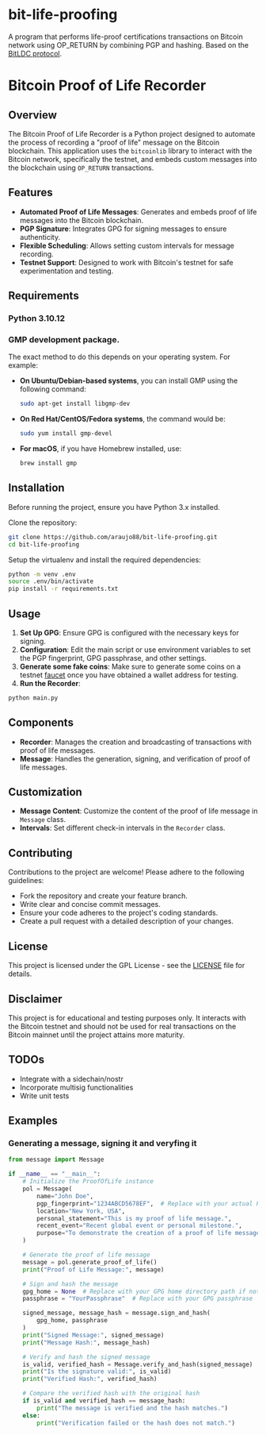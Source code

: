 # bit-life-proofing

A program that performs life-proof certifications transactions on Bitcoin network using OP_RETURN by combining PGP and hashing. Based on the [BitLDC protocol](https://github.com/araujo88/BitLDC).

# Bitcoin Proof of Life Recorder

## Overview

The Bitcoin Proof of Life Recorder is a Python project designed to automate the process of recording a "proof of life" message on the Bitcoin blockchain. This application uses the `bitcoinlib` library to interact with the Bitcoin network, specifically the testnet, and embeds custom messages into the blockchain using `OP_RETURN` transactions.

## Features

- **Automated Proof of Life Messages**: Generates and embeds proof of life messages into the Bitcoin blockchain.
- **PGP Signature**: Integrates GPG for signing messages to ensure authenticity.
- **Flexible Scheduling**: Allows setting custom intervals for message recording.
- **Testnet Support**: Designed to work with Bitcoin's testnet for safe experimentation and testing.

## Requirements

### Python 3.10.12

### GMP development package.

The exact method to do this depends on your operating system. For example:

- **On Ubuntu/Debian-based systems**, you can install GMP using the following command:
  ```bash
  sudo apt-get install libgmp-dev
  ```
- **On Red Hat/CentOS/Fedora systems**, the command would be:
  ```bash
  sudo yum install gmp-devel
  ```
- **For macOS**, if you have Homebrew installed, use:
  ```bash
  brew install gmp
  ```

## Installation

Before running the project, ensure you have Python 3.x installed.

Clone the repository:

```bash
git clone https://github.com/araujo88/bit-life-proofing.git
cd bit-life-proofing
```

Setup the virtualenv and install the required dependencies:

```sh
python -m venv .env
source .env/bin/activate
pip install -r requirements.txt
```

## Usage

1. **Set Up GPG**: Ensure GPG is configured with the necessary keys for signing.
2. **Configuration**: Edit the main script or use environment variables to set the PGP fingerprint, GPG passphrase, and other settings.
3. **Generate some fake coins**: Make sure to generate some coins on a testnet [faucet](https://coinfaucet.eu/en/btc-testnet/) once you have obtained a wallet address for testing.
4. **Run the Recorder**:

```sh
python main.py
```

## Components

- **Recorder**: Manages the creation and broadcasting of transactions with proof of life messages.
- **Message**: Handles the generation, signing, and verification of proof of life messages.

## Customization

- **Message Content**: Customize the content of the proof of life message in `Message` class.
- **Intervals**: Set different check-in intervals in the `Recorder` class.

## Contributing

Contributions to the project are welcome! Please adhere to the following guidelines:

- Fork the repository and create your feature branch.
- Write clear and concise commit messages.
- Ensure your code adheres to the project's coding standards.
- Create a pull request with a detailed description of your changes.

## License

This project is licensed under the GPL License - see the [LICENSE](LICENSE) file for details.

## Disclaimer

This project is for educational and testing purposes only. It interacts with the Bitcoin testnet and should not be used for real transactions on the Bitcoin mainnet until the project attains more maturity.

## TODOs

- Integrate with a sidechain/nostr
- Incorporate multisig functionalities
- Write unit tests

## Examples

### Generating a message, signing it and veryfing it

```python
from message import Message

if __name__ == "__main__":
    # Initialize the ProofOfLife instance
    pol = Message(
        name="John Doe",
        pgp_fingerprint="1234ABCD5678EF",  # Replace with your actual PGP fingerprint
        location="New York, USA",
        personal_statement="This is my proof of life message.",
        recent_event="Recent global event or personal milestone.",
        purpose="To demonstrate the creation of a proof of life message."
    )

    # Generate the proof of life message
    message = pol.generate_proof_of_life()
    print("Proof of Life Message:", message)

    # Sign and hash the message
    gpg_home = None  # Replace with your GPG home directory path if not default
    passphrase = "YourPassphrase"  # Replace with your GPG passphrase

    signed_message, message_hash = message.sign_and_hash(
        gpg_home, passphrase
    )
    print("Signed Message:", signed_message)
    print("Message Hash:", message_hash)

    # Verify and hash the signed message
    is_valid, verified_hash = Message.verify_and_hash(signed_message)
    print("Is the signature valid:", is_valid)
    print("Verified Hash:", verified_hash)

    # Compare the verified hash with the original hash
    if is_valid and verified_hash == message_hash:
        print("The message is verified and the hash matches.")
    else:
        print("Verification failed or the hash does not match.")
```
